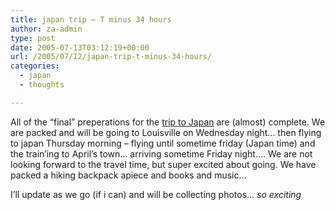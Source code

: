 ```yaml
---
title: japan trip – T minus 34 hours
author: za-admin
type: post
date: 2005-07-13T03:12:19+00:00
url: /2005/07/12/japan-trip-t-minus-34-hours/
categories:
  - japan
  - thoughts

---
```

All of the &#8220;final&#8221; preperations for the [trip to Japan][1] are (almost) complete. We are packed and will be going to Louisville on Wednesday night&#8230; then flying to japan Thursday morning &#8211; flying until sometime friday (Japan time) and the train&#8217;ing to April&#8217;s town&#8230; arriving sometime Friday night&#8230;. We are not looking forward to the travel time, but super excited about going. We have packed a hiking backpack apiece and books and music&#8230;

I&#8217;ll update as we go (if i can) and will be collecting photos&#8230; _so exciting_


 [1]: /w/Japan_Trip_2005
